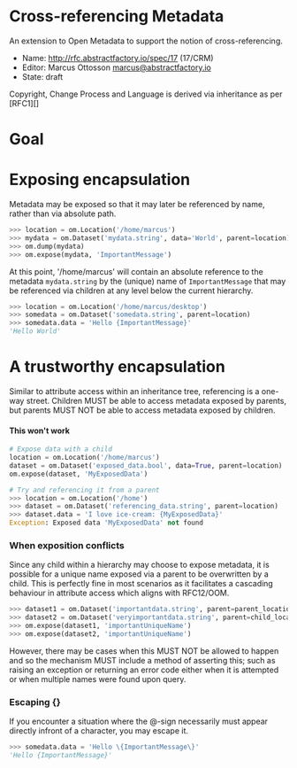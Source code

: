 # Cross-referencing Metadata

An extension to Open Metadata to support the notion of cross-referencing.

* Name: http://rfc.abstractfactory.io/spec/17 (17/CRM)
* Editor: Marcus Ottosson <marcus@abstractfactory.io>
* State: draft

Copyright, Change Process and Language is derived via inheritance as per [RFC1][]

# Goal

# Exposing encapsulation

Metadata may be exposed so that it may later be referenced by name, rather than via absolute path.

```python
>>> location = om.Location('/home/marcus')
>>> mydata = om.Dataset('mydata.string', data='World', parent=location)
>>> om.dump(mydata)
>>> om.expose(mydata, 'ImportantMessage')
```

At this point, '/home/marcus' will contain an absolute reference to the metadata `mydata.string` by the (unique) name of `ImportantMessage` that may be referenced via children at any level below the current hierarchy.

```python
>>> location = om.Location('/home/marcus/desktop')
>>> somedata = om.Dataset('somedata.string', parent=location)
>>> somedata.data = 'Hello {ImportantMessage}'
'Hello World'
```

# A trustworthy encapsulation

Similar to attribute access within an inheritance tree, referencing is a one-way street. Children MUST be able to access metadata exposed by parents, but parents MUST NOT be able to access metadata exposed by children.

#### This won't work

```python
# Expose data with a child
location = om.Location('/home/marcus')
dataset = om.Dataset('exposed_data.bool', data=True, parent=location)
om.expose(dataset, 'MyExposedData')
```

```python
# Try and referencing it from a parent
>>> location = om.Location('/home')
>>> dataset = om.Dataset('referencing_data.string', parent=location)
>>> dataset.data = 'I love ice-cream: {MyExposedData}'
Exception: Exposed data 'MyExposedData' not found
```

### When exposition conflicts

Since any child within a hierarchy may choose to expose metadata, it is possible for a unique name exposed via a parent to be overwritten by a child. This is perfectly fine in most scenarios as it facilitates a cascading behaviour in attribute access which aligns with RFC12/OOM.

```python
>>> dataset1 = om.Dataset('importantdata.string', parent=parent_location)
>>> dataset2 = om.Dataset('veryimportantdata.string', parent=child_location)
>>> om.expose(dataset1, 'importantUniqueName')
>>> om.expose(dataset2, 'importantUniqueName')
```

However, there may be cases when this MUST NOT be allowed to happen and so the mechanism MUST include a method of asserting this; such as raising an exception or returning an error code either when it is attempted or when multiple names were found upon query.

### Escaping {}

If you encounter a situation where the @-sign necessarily must appear directly infront of a character, you may escape it.

```python
>>> somedata.data = 'Hello \{ImportantMessage\}'
'Hello {ImportantMessage}'
```
